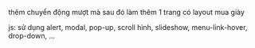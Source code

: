 
thêm chuyển động mượt mà
sau đó làm thêm 1 trang có layout mua giày

js: sử dụng alert, modal, pop-up, scroll hình, slideshow, menu-link-hover, drop-down, ...